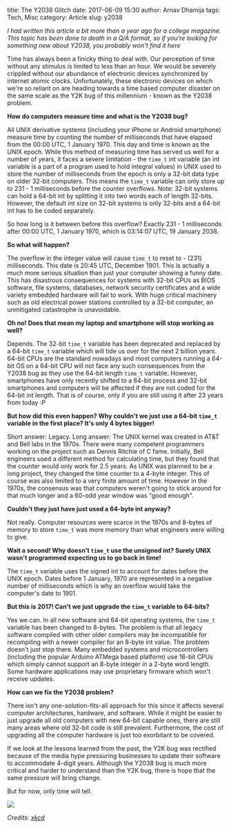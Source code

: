 title: The Y2038 Glitch
date: 2017-06-09 15:30
author: Arnav Dhamija
tags: Tech, Misc
category: Article
slug: y2038

*I had written this article a bit more than a year ago for a college magazine. This topic has been done to death in a Q/A format, so if you're looking for something new about Y2038, you probably won't find it here*

Time has always been a finicky thing to deal with. Our perception of time without any stimulus is limited to less than an hour. We would be severely crippled without our abundance of electronic devices synchronized by internet atomic clocks. Unfortunately, these electronic devices on which we're so reliant on are heading towards a time based computer disaster on the same scale as the Y2K bug of this millennium - known as the Y2038 problem.

**How do computers measure time and what is the Y2038 bug?**

All UNIX derivative systems (including your iPhone or Android smartphone) measure time by counting the number of milliseconds that have elapsed from the 00:00 UTC, 1 January 1970. This day and time is known as the UNIX epoch. While this method of measuring time has served us well for a number of years, it faces a severe limitation - the ```time_t``` int variable (an int variable is a part of a program used to hold integral values) in UNIX used to store the number of milliseconds from the epoch is only a 32-bit data type on older 32-bit computers. This means the ```time_t``` variable can only store up to 231 - 1 milliseconds before the counter overflows.
Note: 32-bit systems can hold a 64-bit int by splitting it into two words each of length 32-bits. However, the default int size on 32-bit systems is only 32-bits and a 64-bit int has to be coded separately.

So how long is it between before this overflow?
Exactly 231 - 1 milliseconds after 00:00 UTC, 1 January 1970, which is 03:14:07 UTC, 19 January 2038.

**So what will happen?**

The overflow in the integer value will cause ```time_t``` to reset to - (231) milliseconds. This date is 20:45 UTC, December 1901. This is actually a much more serious situation than just your computer showing a funny date. This has disastrous consequences for systems with 32-bit CPUs as BIOS software, file systems, databases, network security certificates and a wide variety embedded hardware will fail to work. With huge critical machinery such as old electrical power stations controlled by a 32-bit computer, an unmitigated catastrophe is unavoidable.

**Oh no! Does that mean my laptop and smartphone will stop working as well?**

Depends. The 32-bit ```time_t``` variable has been deprecated and replaced by a 64-bit ```time_t``` variable which will tide us over for the next 2 billion years. 64-bit CPUs are the standard nowadays and most computers running a 64-bit OS on a 64-bit CPU will not face any such consequences from the Y2038 bug as they use the 64-bit length ```time_t``` variable. However, smartphones have only recently shifted to a 64-bit process and 32-bit smartphones and computers will be affected if they are not coded for the 64-bit int length. That is of course, only if you are still using it after 23 years from today :P

**But how did this even happen? Why couldn't we just use a 64-bit ```time_t``` variable in the first place? It's only 4 bytes bigger!**

Short answer: Legacy.
Long answer: The UNIX kernel was created in AT&T and Bell labs in the 1970s. There were many competent programmers working on the project such as Dennis Ritchie of C fame. Initially, Bell engineers used a different method for calculating time, but they found that the counter would only work for 2.5 years. As UNIX was planned to be a long project, they changed the time counter to a 4-byte integer. This of course was also limited to a very finite amount of time. However in the 1970s, the consensus was that computers weren't going to stick around for that much longer and a 60-odd year window was "good enough".

**Couldn't they just have just used a 64-byte int anyway?**

Not really. Computer resources were scarce in the 1970s and 8-bytes of memory to store ```time_t``` was more memory than what engineers were willing to give.

**Wait a second! Why doesn't ```time_t``` use the unsigned int? Surely UNIX wasn't programmed expecting us to go back in time!**

The ```time_t``` variable uses the signed int to account for dates before the UNIX epoch. Dates before 1 January, 1970 are represented in a negative number of milliseconds which is why an overflow would take the computer's date to 1901.

**But this is 2017! Can't we just upgrade the ```time_t``` variable to 64-bits?**

Yes we can. In all new software and 64-bit operating systems, the ```time_t``` variable has been changed to 8-bytes. The problem is that all legacy software compiled with other older compilers may be incompatible for recompiling with a newer compiler for an 8-byte int value. The problem doesn't just stop there. Many embedded systems and microcontrollers (including the popular Arduino ATMega based platform) use 16-bit CPUs which simply cannot support an 8-byte integer in a 2-byte word length. Some hardware applications may use proprietary firmware which won't receive updates.

**How can we fix the Y2038 problem?**

There isn't any one-solution-fits-all approach for this since it affects several computer architectures, hardware, and software. While it might be easier to just upgrade all old computers with new 64-bit capable ones, there are still many areas where old 32-bit code is still prevalent. Furthermore, the cost of upgrading all the computer hardware is just too exorbitant to be covered.

If we look at the lessons learned from the past, the Y2K bug was rectified because of the media hype pressuring businesses to update their software to accommodate 4-digit years. Although the Y2038 bug is much more critical and harder to understand than the Y2K bug, there is hope that the same pressure will bring change.


But for now, only time will tell.

![](https://imgs.xkcd.com/comics/2038.png )

*Credits: [xkcd](https://xkcd.com/)*
